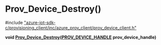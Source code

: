 # Prov_Device_Destroy()

\#include ["azure-iot-sdk-c/provisioning_client/inc/azure_prov_client/prov_device_client.h"](../iot-c-ref-prov-device-client-h.md)  

**void [Prov_Device_Destroy](#prov__device__client_8h_1a614075e1a574d38618a98b7dafb4c992)([PROV_DEVICE_HANDLE](#prov__device__client_8h_1a24ef8c85c7bb0934f64a2365cd2c50a4) prov_device_handle)**

